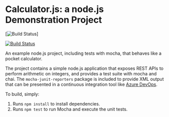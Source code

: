 Calculator.js: a node.js Demonstration Project
==============================================

[![Build Status](https://dev.azure.com/albertocolommonfort-az400/Integrating%20External%20Source%20Control%20with%20Azure%20Pipelines/_apis/build/status/acolom.calculator?branchName=master)]

[![Build Status](https://dev.azure.com/albertocolommonfort-az400/Integrating%20External%20Source%20Control%20with%20Azure%20Pipelines/_apis/build/status/acolom.calculator?branchName=master)](https://dev.azure.com/albertocolommonfort-az400/Integrating%20External%20Source%20Control%20with%20Azure%20Pipelines/_build/latest?definitionId=10&branchName=master)

An example node.js project, including tests with mocha, that behaves like
a pocket calculator.

The project contains a simple node.js application that exposes REST APIs
to perform arithmetic on integers, and provides a test suite with mocha
and chai.  The `mocha-junit-reporters` package is included to provide XML
output that can be presented in a continuous integration tool like
[Azure DevOps](https://azure.com/devops).

To build, simply:

1. Runs `npm install` to install dependencies.
2. Runs `npm test` to run Mocha and execute the unit tests.


